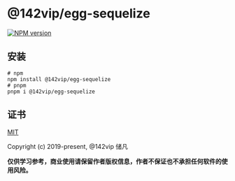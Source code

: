 # @142vip/egg-sequelize

[![NPM version](https://img.shields.io/npm/v/@142vip/egg-sequelize?labelColor=0b3d52&color=1da469&label=version)](https://www.npmjs.com/package/@142vip/egg-sequelize)

## 安装

```shell
# npm
npm install @142vip/egg-sequelize
# pnpm
pnpm i @142vip/egg-sequelize
```

## 证书

[MIT](https://opensource.org/license/MIT)

Copyright (c) 2019-present, @142vip 储凡

**仅供学习参考，商业使用请保留作者版权信息，作者不保证也不承担任何软件的使用风险。**
